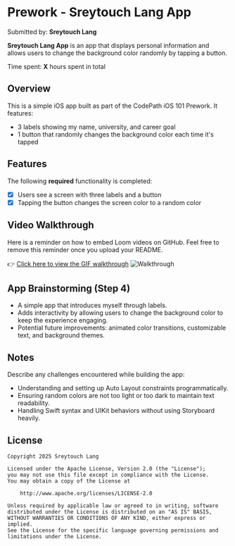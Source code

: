 # Prework - Sreytouch Lang App

Submitted by: **Sreytouch Lang**

**Sreytouch Lang App** is an app that displays personal information and allows users to change the background color randomly by tapping a button.

Time spent: **X** hours spent in total

## Overview

This is a simple iOS app built as part of the CodePath iOS 101 Prework. It features:
- 3 labels showing my name, university, and career goal
- 1 button that randomly changes the background color each time it's tapped

## Features

The following **required** functionality is completed:

- [x] Users see a screen with three labels and a button
- [x] Tapping the button changes the screen color to a random color

## Video Walkthrough

Here is a reminder on how to embed Loom videos on GitHub. Feel free to remove this reminder once you upload your README.


👉 [Click here to view the GIF walkthrough](https://imgur.com/ePFoPBA.gif)
![Walkthrough](https://imgur.com/ePFoPBA.gif)


## App Brainstorming (Step 4)

- A simple app that introduces myself through labels.
- Adds interactivity by allowing users to change the background color to keep the experience engaging.
- Potential future improvements: animated color transitions, customizable text, and background themes.

## Notes

Describe any challenges encountered while building the app:
- Understanding and setting up Auto Layout constraints programmatically.
- Ensuring random colors are not too light or too dark to maintain text readability.
- Handling Swift syntax and UIKit behaviors without using Storyboard heavily.

## License

    Copyright 2025 Sreytouch Lang

    Licensed under the Apache License, Version 2.0 (the "License");
    you may not use this file except in compliance with the License.
    You may obtain a copy of the License at

        http://www.apache.org/licenses/LICENSE-2.0

    Unless required by applicable law or agreed to in writing, software
    distributed under the License is distributed on an "AS IS" BASIS,
    WITHOUT WARRANTIES OR CONDITIONS OF ANY KIND, either express or implied.
    See the License for the specific language governing permissions and
    limitations under the License.
